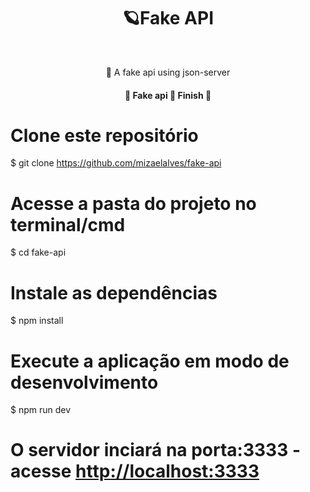 <h1 align="center">🪐Fake API</h1>
<br>
<p align="center">🚀 A fake api using json-server</p>

<h4 align="center"> 
	🚧  Fake api 🚀 Finish  🚧
</h4>

# Clone este repositório
$ git clone <https://github.com/mizaelalves/fake-api>

# Acesse a pasta do projeto no terminal/cmd
$ cd fake-api

# Instale as dependências
$ npm install

# Execute a aplicação em modo de desenvolvimento
$ npm run dev

# O servidor inciará na porta:3333 - acesse <http://localhost:3333>
